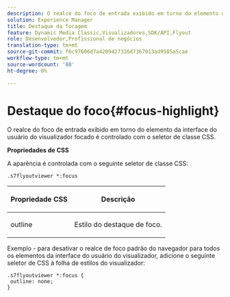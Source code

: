 ```yaml
---
description: O realce do foco de entrada exibido em torno do elemento da interface do usuário do visualizador focado é controlado com o seletor de classe CSS.
solution: Experience Manager
title: Destaque da focagem
feature: Dynamic Media Classic,Visualizadores,SDK/API,Flyout
role: Desenvolvedor,Profissional de negócios
translation-type: tm+mt
source-git-commit: f6c97606d7a4209427316d7367013ad9585a5cae
workflow-type: tm+mt
source-wordcount: '88'
ht-degree: 0%

---
```



# Destaque do foco{#focus-highlight}

O realce do foco de entrada exibido em torno do elemento da interface do usuário do visualizador focado é controlado com o seletor de classe CSS.

<!--<a id="section_061E550C1C1D4DB2BD663A898895B38C"></a>-->

**Propriedades de CSS**

A aparência é controlada com o seguinte seletor de classe CSS:

```
.s7flyoutviewer *:focus
```

<table id="table_94EE3F5BBE4547C0B4943471CEE7EDE4"> 
 <thead> 
  <tr> 
   <th colname="col1" class="entry"> <p> Propriedade CSS </p> </th> 
   <th colname="col2" class="entry"> <p>Descrição </p> </th> 
  </tr> 
 </thead>
 <tbody> 
  <tr> 
   <td colname="col1"> <p> <span class="codeph"> outline  </span> </p> </td> 
   <td colname="col2"> <p>Estilo do destaque de foco. </p> </td> 
  </tr> 
 </tbody> 
</table>

Exemplo - para desativar o realce de foco padrão do navegador para todos os elementos da interface do usuário do visualizador, adicione o seguinte seletor de CSS à folha de estilos do visualizador:

```
.s7flyoutviewer *:focus { 
 outline: none; 
}
```

